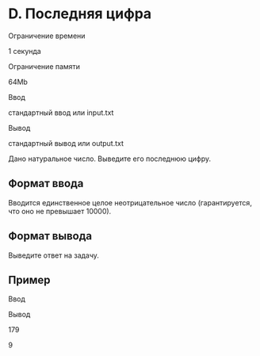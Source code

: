 D. Последняя цифра
==================

Ограничение времени

1 секунда

Ограничение памяти

64Mb

Ввод

стандартный ввод или input.txt

Вывод

стандартный вывод или output.txt

Дано натуральное число. Выведите его последнюю цифру.

Формат ввода
------------

Вводится единственное целое неотрицательное число (гарантируется, что оно не превышает 10000).

Формат вывода
-------------

Выведите ответ на задачу.

Пример
------

Ввод

Вывод

179

9